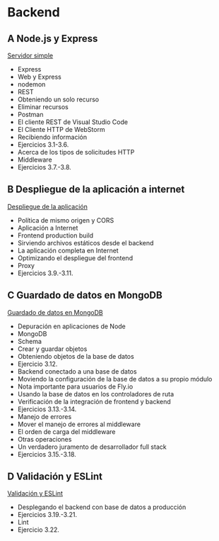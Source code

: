 # Backend

## A Node.js y Express

[Servidor simple](https://fullstackopen.com/es/part3/node_js_y_express)

- Express
- Web y Express
- nodemon
- REST
- Obteniendo un solo recurso
- Eliminar recursos
- Postman
- El cliente REST de Visual Studio Code
- El Cliente HTTP de WebStorm
- Recibiendo información
- Ejercicios 3.1-3.6.
- Acerca de los tipos de solicitudes HTTP
- Middleware
- Ejercicios 3.7.-3.8.

## B Despliegue de la aplicación a internet

[Despliegue de la aplicación](https://fullstackopen.com/es/part3/despliegue_de_la_aplicacion_a_internet)

- Política de mismo origen y CORS
- Aplicación a Internet
- Frontend production build
- Sirviendo archivos estáticos desde el backend
- La aplicación completa en Internet
- Optimizando el despliegue del frontend
- Proxy
- Ejercicios 3.9.-3.11.

## C Guardado de datos en MongoDB

[Guardado de datos en MongoDB](https://fullstackopen.com/es/part3/guardando_datos_en_mongo_db)

- Depuración en aplicaciones de Node
- MongoDB
- Schema
- Crear y guardar objetos
- Obteniendo objetos de la base de datos
- Ejercicio 3.12.
- Backend conectado a una base de datos
- Moviendo la configuración de la base de datos a su propio módulo
- Nota importante para usuarios de Fly.io
- Usando la base de datos en los controladores de ruta
- Verificación de la integración de frontend y backend
- Ejercicios 3.13.-3.14.
- Manejo de errores
- Mover el manejo de errores al middleware
- El orden de carga del middleware
- Otras operaciones
- Un verdadero juramento de desarrollador full stack
- Ejercicios 3.15.-3.18.

## D Validación y ESLint

[Validación y ESLint](https://fullstackopen.com/es/part3/validacion_y_es_lint)

- Desplegando el backend con base de datos a producción
- Ejercicios 3.19.-3.21.
- Lint
- Ejercicio 3.22.
